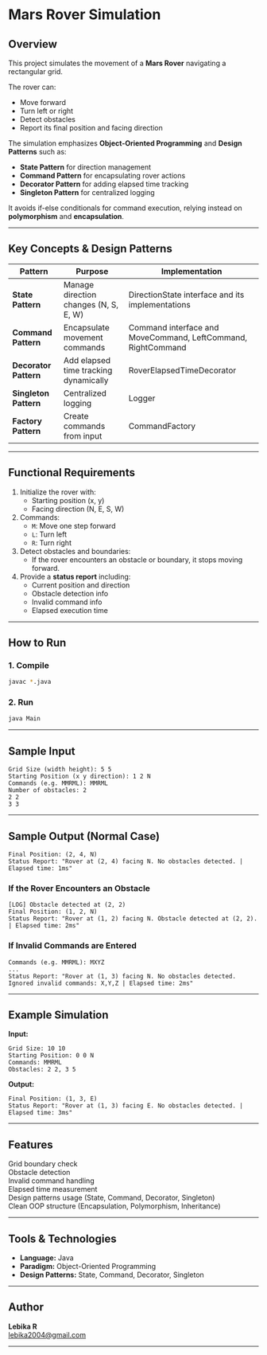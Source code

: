 # Mars Rover Simulation

## Overview
This project simulates the movement of a **Mars Rover** navigating a rectangular grid.

The rover can:
- Move forward
- Turn left or right
- Detect obstacles
- Report its final position and facing direction

The simulation emphasizes **Object-Oriented Programming** and **Design Patterns** such as:
- **State Pattern** for direction management
- **Command Pattern** for encapsulating rover actions
- **Decorator Pattern** for adding elapsed time tracking
- **Singleton Pattern** for centralized logging

It avoids if-else conditionals for command execution, relying instead on **polymorphism** and **encapsulation**.

---

## Key Concepts & Design Patterns

| Pattern | Purpose | Implementation |
|---------|---------|----------------|
| **State Pattern** | Manage direction changes (N, S, E, W) | DirectionState interface and its implementations |
| **Command Pattern** | Encapsulate movement commands | Command interface and MoveCommand, LeftCommand, RightCommand |
| **Decorator Pattern** | Add elapsed time tracking dynamically | RoverElapsedTimeDecorator |
| **Singleton Pattern** | Centralized logging | Logger |
| **Factory Pattern** | Create commands from input | CommandFactory |

---

## Functional Requirements

1. Initialize the rover with:
   - Starting position (x, y)
   - Facing direction (N, E, S, W)
2. Commands:
   - `M`: Move one step forward
   - `L`: Turn left
   - `R`: Turn right
3. Detect obstacles and boundaries:
   - If the rover encounters an obstacle or boundary, it stops moving forward.
4. Provide a **status report** including:
   - Current position and direction
   - Obstacle detection info
   - Invalid command info
   - Elapsed execution time

---

## How to Run

### 1. Compile
```bash
javac *.java
```

### 2. Run
```bash
java Main
```

---

## Sample Input
```
Grid Size (width height): 5 5
Starting Position (x y direction): 1 2 N
Commands (e.g. MMRML): MMRML
Number of obstacles: 2
2 2
3 3
```

---

## Sample Output (Normal Case)
```
Final Position: (2, 4, N)
Status Report: "Rover at (2, 4) facing N. No obstacles detected. | Elapsed time: 1ms"
```

### If the Rover Encounters an Obstacle
```
[LOG] Obstacle detected at (2, 2)
Final Position: (1, 2, N)
Status Report: "Rover at (1, 2) facing N. Obstacle detected at (2, 2). | Elapsed time: 2ms"
```

### If Invalid Commands are Entered
```
Commands (e.g. MMRML): MXYZ
...
Status Report: "Rover at (1, 3) facing N. No obstacles detected. Ignored invalid commands: X,Y,Z | Elapsed time: 2ms"
```

---

## Example Simulation

**Input:**
```
Grid Size: 10 10
Starting Position: 0 0 N
Commands: MMRML
Obstacles: 2 2, 3 5
```

**Output:**
```
Final Position: (1, 3, E)
Status Report: "Rover at (1, 3) facing E. No obstacles detected. | Elapsed time: 3ms"
```

---

## Features

 Grid boundary check  
 Obstacle detection  
 Invalid command handling  
 Elapsed time measurement  
 Design patterns usage (State, Command, Decorator, Singleton)  
 Clean OOP structure (Encapsulation, Polymorphism, Inheritance)

---

## Tools & Technologies

- **Language:** Java
- **Paradigm:** Object-Oriented Programming
- **Design Patterns:** State, Command, Decorator, Singleton

---

## Author

**Lebika R**  
 lebika2004@gmail.com

---
